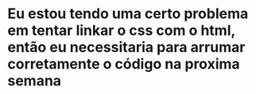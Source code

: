 # Eu estou tendo uma certo problema em tentar linkar o css com o html, então eu necessitaria para arrumar corretamente o código na proxima semana 
